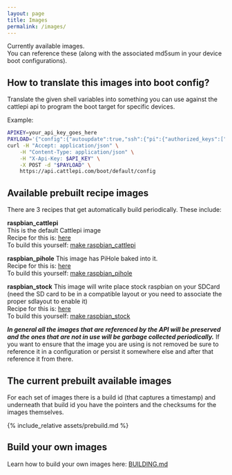 ```yaml
---
layout: page
title: Images
permalink: /images/
---
```


Currently available images.  
You can reference these (along with the associated md5sum in your device boot configurations).  

## How to translate this images into boot config?
Translate the given shell variables  into something you can use against the cattlepi api to program the boot target for specific devices. 

Example:
```bash
APIKEY=your_api_key_goes_here
PAYLOAD='{"config":{"autoupdate":true,"ssh":{"pi":{"authorized_keys":["'$(head -1 $HOME/.ssh/id_rsa.pub)'"]}}},"initfs":{"md5sum":"'${INITFSMD5}'", "url":"'${INITFS}'"},"rootfs":{"md5sum":"'${ROOTFSMD5}'","url":"'${ROOTFS}'"}}'
curl -H "Accept: application/json" \
    -H "Content-Type: application/json" \
    -H "X-Api-Key: $API_KEY" \
    -X POST -d "$PAYLOAD" \
    https://api.cattlepi.com/boot/default/config
```

## Available prebuilt recipe images
There are 3 recipes that get automatically build periodically. These include:  

**raspbian_cattlepi**  
This is the default Cattlepi image   
Recipe for this is: [here](https://github.com/cattlepi/cattlepi/blob/master/recipes/raspbian_cattlepi.yml)   
To build this yourself: [make raspbian_cattlepi](https://github.com/cattlepi/cattlepi/blob/master/Makefile#L9)

**raspbian_pihole**
This image has PiHole baked into it.  
Recipe for this is: [here](https://github.com/cattlepi/cattlepi/blob/master/recipes/raspbian_pihole.yml)  
To build this yourself: [make raspbian_pihole](https://github.com/cattlepi/cattlepi/blob/master/Makefile#L25)  

**raspbian_stock**
This image will write place stock raspbian on your SDCard (need the SD card to be in a compatible layout or you need to associate the proper sdlayout to enable it)  
Recipe for this is: [here](https://github.com/cattlepi/cattlepi/blob/master/recipes/raspbian_stock.yml)  
To build this yourself: [make raspbian_stock](https://github.com/cattlepi/cattlepi/blob/master/Makefile#L21)  

***In general all the images that are referenced by the API will be preserved and the ones that are not in use will be garbage collected periodically.***  If you want to ensure that the image you are using is not removed be sure to reference it in a configuration or persist it somewhere else and after that reference it from there. 

## The current prebuilt available images
For each set of images there is a build id (that captures a timestamp) and underneath that build id you have the pointers and the checksums for the images themselves.  

{% include_relative assets/prebuild.md %}

## Build your own images
Learn how to build your own images here: [BUILDING.md](https://github.com/cattlepi/cattlepi/blob/master/doc/BUILDING.md)
